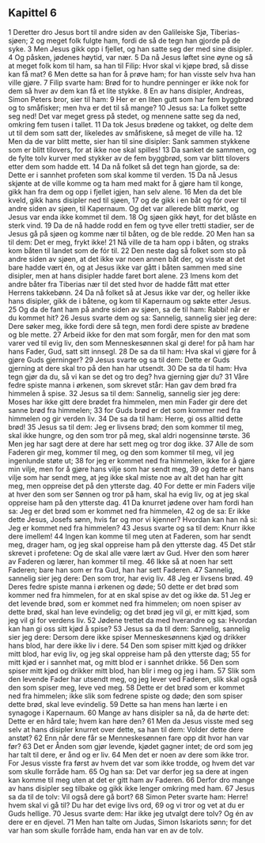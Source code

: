 ## Kapittel 6

1 Deretter dro Jesus bort til andre siden av den Galileiske Sjø, Tiberias-sjøen;
2 og meget folk fulgte ham, fordi de så de tegn han gjorde på de syke.
3 Men Jesus gikk opp i fjellet, og han satte seg der med sine disipler.
4 Og påsken, jødenes høytid, var nær.
5 Da nå Jesus løftet sine øyne og så at meget folk kom til ham, sa han til Filip: Hvor skal vi kjøpe brød, så disse kan få mat?
6 Men dette sa han for å prøve ham; for han visste selv hva han ville gjøre.
7 Filip svarte ham: Brød for to hundre penninger er ikke nok for dem så hver av dem kan få et lite stykke.
8 En av hans disipler, Andreas, Simon Peters bror, sier til ham:
9 Her er en liten gutt som har fem byggbrød og to småfisker; men hva er det til så mange?
10 Jesus sa: La folket sette seg ned! Det var meget gress på stedet, og mennene satte seg da ned, omkring fem tusen i tallet.
11 Da tok Jesus brødene og takket, og delte dem ut til dem som satt der, likeledes av småfiskene, så meget de ville ha.
12 Men da de var blitt mette, sier han til sine disipler: Sank sammen stykkene som er blitt tilovers, for at ikke noe skal spilles!
13 Da sanket de sammen, og de fylte tolv kurver med stykker av de fem byggbrød, som var blitt tilovers etter dem som hadde ett.
14 Da nå folket så det tegn han gjorde, sa de: Dette er i sannhet profeten som skal komme til verden.
15 Da nå Jesus skjønte at de ville komme og ta ham med makt for å gjøre ham til konge, gikk han fra dem og opp i fjellet igjen, han selv alene.
16 Men da det ble kveld, gikk hans disipler ned til sjøen,
17 og de gikk i en båt og fór over til andre siden av sjøen, til Kapernaum. Og det var allerede blitt mørkt, og Jesus var enda ikke kommet til dem.
18 Og sjøen gikk høyt, for det blåste en sterk vind.
19 Da de nå hadde rodd en fem og tyve eller tretti stadier, ser de Jesus gå på sjøen og komme nær til båten, og de ble redde.
20 Men han sa til dem: Det er meg, frykt ikke!
21 Nå ville de ta ham opp i båten, og straks kom båten til landet som de fór til.
22 Den neste dag så folket som sto på andre siden av sjøen, at det ikke var noen annen båt der, og visste at det bare hadde vært én, og at Jesus ikke var gått i båten sammen med sine disipler, men at hans disipler hadde faret bort alene.
23 Imens kom det andre båter fra Tiberias nær til det sted hvor de hadde fått mat etter Herrens takkebønn.
24 Da nå folket så at Jesus ikke var der, og heller ikke hans disipler, gikk de i båtene, og kom til Kapernaum og søkte etter Jesus.
25 Og da de fant ham på andre siden av sjøen, sa de til ham: Rabbi! når er du kommet hit?
26 Jesus svarte dem og sa: Sannelig, sannelig sier jeg dere: Dere søker meg, ikke fordi dere så tegn, men fordi dere spiste av brødene og ble mette.
27 Arbeid ikke for den mat som forgår, men for den mat som varer ved til evig liv, den som Menneskesønnen skal gi dere! for på ham har hans Fader, Gud, satt sitt innsegl.
28 De sa da til ham: Hva skal vi gjøre for å gjøre Guds gjerninger?
29 Jesus svarte og sa til dem: Dette er Guds gjerning at dere skal tro på den han har utsendt.
30 De sa da til ham: Hva tegn gjør da du, så vi kan se det og tro deg? hva gjerning gjør du?
31 Våre fedre spiste manna i ørkenen, som skrevet står: Han gav dem brød fra himmelen å spise.
32 Jesus sa til dem: Sannelig, sannelig sier jeg dere: Moses har ikke gitt dere brødet fra himmelen, men min Fader gir dere det sanne brød fra himmelen;
33 for Guds brød er det som kommer ned fra himmelen og gir verden liv.
34 De sa da til ham: Herre, gi oss alltid dette brød!
35 Jesus sa til dem: Jeg er livsens brød; den som kommer til meg, skal ikke hungre, og den som tror på meg, skal aldri nogensinne tørste.
36 Men jeg har sagt dere at dere har sett meg og tror dog ikke.
37 Alle de som Faderen gir meg, kommer til meg, og den som kommer til meg, vil jeg ingenlunde støte ut;
38 for jeg er kommet ned fra himmelen, ikke for å gjøre min vilje, men for å gjøre hans vilje som har sendt meg,
39 og dette er hans vilje som har sendt meg, at jeg ikke skal miste noe av alt det han har gitt meg, men oppreise det på den ytterste dag.
40 For dette er min Faders vilje at hver den som ser Sønnen og tror på ham, skal ha evig liv, og at jeg skal oppreise ham på den ytterste dag.
41 Da knurret jødene over ham fordi han sa: Jeg er det brød som er kommet ned fra himmelen,
42 og de sa: Er ikke dette Jesus, Josefs sønn, hvis far og mor vi kjenner? Hvordan kan han nå si: Jeg er kommet ned fra himmelen?
43 Jesus svarte og sa til dem: Knurr ikke dere imellem!
44 Ingen kan komme til meg uten at Faderen, som har sendt meg, drager ham, og jeg skal oppreise ham på den ytterste dag.
45 Det står skrevet i profetene: Og de skal alle være lært av Gud. Hver den som hører av Faderen og lærer, han kommer til meg.
46 Ikke så at noen har sett Faderen; bare han som er fra Gud, han har sett Faderen.
47 Sannelig, sannelig sier jeg dere: Den som tror, har evig liv.
48 Jeg er livsens brød.
49 Deres fedre spiste manna i ørkenen og døde;
50 dette er det brød som kommer ned fra himmelen, for at en skal spise av det og ikke dø.
51 Jeg er det levende brød, som er kommet ned fra himmelen; om noen spiser av dette brød, skal han leve evindelig; og det brød jeg vil gi, er mitt kjød, som jeg vil gi for verdens liv.
52 Jødene trettet da med hverandre og sa: Hvordan kan han gi oss sitt kjød å spise?
53 Jesus sa da til dem: Sannelig, sannelig sier jeg dere: Dersom dere ikke spiser Menneskesønnens kjød og drikker hans blod, har dere ikke liv i dere.
54 Den som spiser mitt kjød og drikker mitt blod, har evig liv, og jeg skal oppreise ham på den ytterste dag;
55 for mitt kjød er i sannhet mat, og mitt blod er i sannhet drikke.
56 Den som spiser mitt kjød og drikker mitt blod, han blir i meg og jeg i ham.
57 Slik som den levende Fader har utsendt meg, og jeg lever ved Faderen, slik skal også den som spiser meg, leve ved meg.
58 Dette er det brød som er kommet ned fra himmelen; ikke slik som fedrene spiste og døde; den som spiser dette brød, skal leve evindelig.
59 Dette sa han mens han lærte i en synagoge i Kapernaum.
60 Mange av hans disipler sa nå, da de hørte det: Dette er en hård tale; hvem kan høre den?
61 Men da Jesus visste med seg selv at hans disipler knurret over dette, sa han til dem: Volder dette dere anstøt?
62 Enn når dere får se Menneskesønnen fare opp dit hvor han var før?
63 Det er Ånden som gjør levende, kjødet gagner intet; de ord som jeg har talt til dere, er ånd og er liv.
64 Men det er noen av dere som ikke tror. For Jesus visste fra først av hvem det var som ikke trodde, og hvem det var som skulle forråde ham.
65 Og han sa: Det var derfor jeg sa dere at ingen kan komme til meg uten at det er gitt ham av Faderen.
66 Derfor dro mange av hans disipler seg tilbake og gikk ikke lenger omkring med ham.
67 Jesus sa da til de tolv: Vil også dere gå bort?
68 Simon Peter svarte ham: Herre! hvem skal vi gå til? Du har det evige livs ord,
69 og vi tror og vet at du er Guds hellige.
70 Jesus svarte dem: Har ikke jeg utvalgt dere tolv? Og én av dere er en djevel.
71 Men han talte om Judas, Simon Iskariots sønn; for det var han som skulle forråde ham, enda han var en av de tolv.
